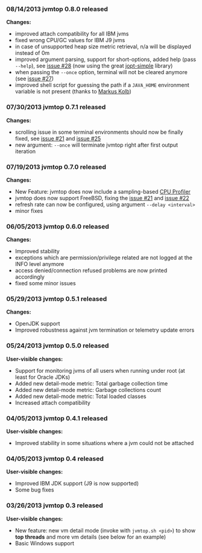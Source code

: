 ### 08/14/2013 jvmtop 0.8.0 released ###
**Changes:**
  * improved attach compatibility for all IBM jvms
  * fixed wrong CPU/GC values for IBM J9 jvms
  * in case of unsupported heap size metric retrieval, n/a will be displayed instead of 0m
  * improved argument parsing, support for short-options, added help (pass `--help`), see [issue #28](https://code.google.com/p/jvmtop/issues/detail?id=#28) (now using the great [jopt-simple](http://pholser.github.io/jopt-simple) library)
  * when passing the `--once` option, terminal will not be cleared anymore (see [issue #27](https://code.google.com/p/jvmtop/issues/detail?id=#27))
  * improved shell script for guessing the path if a `JAVA_HOME` environment variable is not present (thanks to [Markus Kolb](https://groups.google.com/forum/#!topic/jvmtop-discuss/KGg_WpL_yAU))

### 07/30/2013 jvmtop 0.7.1 released ###
**Changes:**
  * scrolling issue in some terminal environments should now be finally fixed, see [issue #21](https://code.google.com/p/jvmtop/issues/detail?id=#21) and [issue #25](https://code.google.com/p/jvmtop/issues/detail?id=#25)
  * new argument: `--once` will terminate jvmtop right after first output iteration

### 07/19/2013 jvmtop 0.7.0 released ###
**Changes:**
  * New Feature: jvmtop does now include a sampling-based [CPU Profiler](http://code.google.com/p/jvmtop/wiki/ConsoleProfiler)
  * jvmtop does now support FreeBSD, fixing the [issue #21](https://code.google.com/p/jvmtop/issues/detail?id=#21) and [issue #22](https://code.google.com/p/jvmtop/issues/detail?id=#22)
  * refresh rate can now be configured, using argument `--delay <interval>`
  * minor fixes

### 06/05/2013 jvmtop 0.6.0 released ###
**Changes:**
  * Improved stability
  * exceptions which are permission/privilege related are not logged at the INFO level anymore
  * access denied/connection refused problems are now printed accordingly
  * fixed some minor issues

### 05/29/2013 jvmtop 0.5.1 released ###
**Changes:**
  * OpenJDK support
  * Improved robustness against jvm termination or telemetry update errors

### 05/24/2013 jvmtop 0.5.0 released ###
**User-visible changes:**
  * Support for monitoring jvms of all users when running under root (at least for Oracle JDKs)
  * Added new detail-mode metric: Total garbage collection time
  * Added new detail-mode metric: Garbage collections count
  * Added new detail-mode metric: Total loaded classes
  * Increased attach compatibility

### 04/05/2013 jvmtop 0.4.1 released ###
**User-visible changes:**
  * Improved stability in some situations where a jvm could not be attached

### 04/05/2013 jvmtop 0.4 released ###
**User-visible changes:**
  * Improved IBM JDK support (J9 is now supported)
  * Some bug fixes

### 03/26/2013 jvmtop 0.3 released ###
**User-visible changes:**
  * New feature: new vm detail mode (invoke with `jvmtop.sh <pid>`) to show **top threads** and more vm details (see below for an example)
  * Basic Windows support